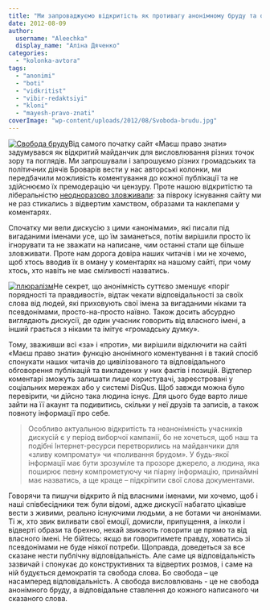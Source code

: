 ```yaml
---
title: "Ми запроваджуємо відкритість як противагу анонімному бруду та образам"
date: 2012-08-09
author: 
  username: "Aleechka"
  display_name: "Аліна Дяченко"
categories: 
  - "kolonka-avtora"
tags: 
  - "anonimi"
  - "boti"
  - "vidkritist"
  - "vibir-redaktsiyi"
  - "kloni"
  - "mayesh-pravo-znati"
coverImage: "wp-content/uploads/2012/08/Svoboda-brudu.jpg"
---
```


[![](https://mpz.brovary.org/wp-content/uploads/2012/08/Svoboda-brudu.jpg "Свобода бруду")](https://mpz.brovary.org/wp-content/uploads/2012/08/Svoboda-brudu.jpg)Від самого початку сайт «Маєш право знати» задумувався як відкритий майданчик для висловлювання різних точок зору та поглядів. Ми запрошували і запрошуємо різних громадських та політичних діячів Броварів вести у нас авторські колонки, ми передбачили можливість коментування до кожної публікації та не здійснюємо їх премодерацію чи цензуру. Проте нашою відкритістю та ліберальністю [неодноразово зловживали](https://mpz.brovary.org/ataki-bezstatevih-kloniv/): за півроку існування сайту ми не раз стикались з відвертим хамством, образами та наклепами у коментарях.

Спочатку ми вели дискусію з цими «анонімами», які писали під вигаданими іменами усе, що їм заманеться, потім вирішили просто їх ігнорувати та не зважати на написане, чим останні стали ще більше зловживати. Проте нам дорога довіра наших читачів і ми не хочемо, щоб хтось вводив їх в оману у коментарях на нашому сайті, при чому хтось, хто навіть не має сміливості назватись.

[![](https://mpz.brovary.org/wp-content/uploads/2012/08/plyuralizm.jpg "плюралізм")](https://mpz.brovary.org/wp-content/uploads/2012/08/plyuralizm.jpg)Не секрет, що анонімність суттєво зменшує «поріг порядності та правдивості», відтак чекати відповідальності за своїх слова від людей, які приховують свої імена за вигаданими ніками та псевдонімами, просто-на-просто наївно. Також досить абсурдно виглядають дискусії, де один учасник говорить від власного імені, а інший грається з ніками та імітує «громадську думку».

Тому, зваживши всі «за» і «проти», ми вирішили відключити на сайті «Маєш право знати» функцію анонімного коментування і в такий спосіб спонукати наших читачів до цивілізованого та відповідального обговорення публікацій та викладених у них фактів і позицій. Відтепер коментарі зможуть залишати лише користувачі, зареєстровані у соціальних мережах або у системі DisQus. Щоб завжди можна було перевірити, чи дійсно така людина існує. Для цього буде варто лише зайти на її акаунт та подивитись, скільки у неї друзів та записів, а також повноту інформації про себе.

> Особливо актуальною відкритість та неанонімність учасників дискусій є у період виборчої кампанії, бо не хочеться, щоб наш та подібні Інтернет-ресурси перетворились на майданчики для «зливу компромату» чи «поливання брудом». У будь-якої інформації має бути зрозуміле та прозоре джерело, а людина, яка поширює певну компрометуючу чи піарну інформацію, принаймні має назватись, а ще краще – підкріпити свої слова документами.

Говорячи та пишучи відкрито й під власними іменами, ми хочемо, щоб і наші співбесідники теж були відомі, адже дискусії набагато цікавіше вести з живими, реально існуючими людьми, а не ботами чи анонімами. Ті ж, хто звик виливати свої емоції, домисли, припущення, а інколи і відверті образи та брехню, нехай звикають говорити це прямо та від власного імені. Не бійтесь: якщо ви говоритимете правду, ховатись зі псевдонімами не буде ніякої потреби. Щоправда, доведеться за все сказане нести публічну відповідальність. Але саме ця відповідальність зазвичай і спонукає до конструктивних та відвертих розмов, і саме на ній будується демократія та свобода слова. Бо свобода – це насамперед відповідальність. А свобода висловлювань - це не свобода анонімного бруду, а відповідальне ставлення до кожного написаного чи сказаного слова.
